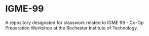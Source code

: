 # IGME-99
A repository designated for classwork related to IGME 99 - Co-Op Preparation Workshop at the Rochester Institute of Technology.
